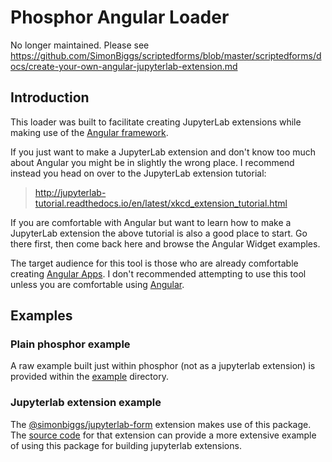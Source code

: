 # Phosphor Angular Loader

No longer maintained. Please see https://github.com/SimonBiggs/scriptedforms/blob/master/scriptedforms/docs/create-your-own-angular-jupyterlab-extension.md

## Introduction

This loader was built to facilitate creating JupyterLab extensions while making use of the [Angular framework](https://angular.io/). 

If you just want to make a JupyterLab extension and don't know too much about Angular you might be in slightly the wrong place. I recommend instead you head on over to the JupyterLab extension tutorial:

> http://jupyterlab-tutorial.readthedocs.io/en/latest/xkcd_extension_tutorial.html

If you are comfortable with Angular but want to learn how to make a JupyterLab extension the above tutorial is also a good place to start. Go there first, then come back here and browse the Angular Widget examples.

The target audience for this tool is those who are already comfortable creating [Angular Apps](https://angular.io/). I don't recommended attempting to use this tool unless you are comfortable using [Angular](https://angular.io/).

## Examples

### Plain phosphor example

A raw example built just within phosphor (not as a jupyterlab extension) is provided within the [example](example/) directory.

### Jupyterlab extension example

The [@simonbiggs/jupyterlab-form](https://www.npmjs.com/package/@simonbiggs/jupyterlab-form) extension makes use of this package. The [source code](https://github.com/SimonBiggs/jupyterlab-form) for that extension can provide a more extensive example of using this package for building jupyterlab extensions.

